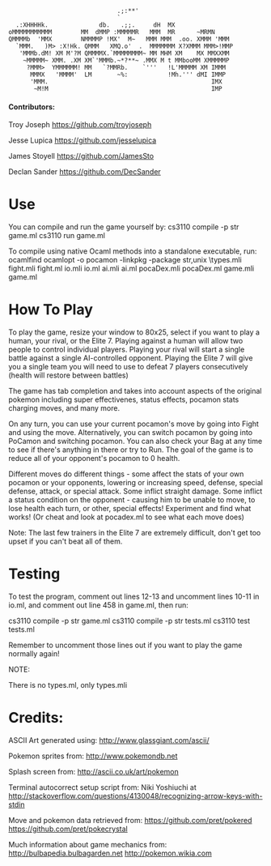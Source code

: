 ```
                              .;:**'
                              `
  .:XHHHHk.              db.   .;;.     dH  MX
oMMMMMMMMMMM        MM  dMMP :MMMMMR   MMM  MR      ~MRMN
QMMMMb  'MMX        NMMMMP !MX'  M~   MMM MMM  .oo. XMMM 'MMM
  `MMM.   )M> :X!Hk. QMMM   XMQ.o'  .  MMMMMMM X?XMMM MMM>!MMP
   'MMMb.dM! XM M'?M QMMMMX.`MMMMMMMM~ MM MHM XM    MX MMXXMM
    ~MMMMM~ XMM. .XM XM`'MMMb.~*?**~ .MMX M t MMbooMM XMMMMMP
     ?MMM>  YMMMMMM! MM   `?MMRb.    `'''   !L'MMMMM XM IMMM
      MMMX   'MMMM'  LM       ~%:           !Mh.''' dMI IMMP
      'MMM.                                             IMX
       ~M!M                                             IMP

```

#### Contributors:
Troy Joseph https://github.com/troyjoseph

Jesse Lupica https://github.com/jesselupica

James Stoyell https://github.com/JamesSto

Declan Sander https://github.com/DecSander


# Use

You can compile and run the game yourself by:
cs3110 compile -p str game.ml
cs3110 run game.ml

To compile using native Ocaml methods into a standalone executable, run:
ocamlfind ocamlopt -o pocamon -linkpkg \-package str,unix \types.mli fight.mli fight.ml io.mli io.ml ai.mli ai.ml pocaDex.mli pocaDex.ml game.mli game.ml


# How To Play


To play the game, resize your window to 80x25, select if you want to play
a human, your rival, or the Elite 7. Playing against a human will allow two
people to control individual players. Playing your rival will start a single
battle against a single AI-controlled opponent. Playing the Elite 7 will give
you a single team you will need to use to defeat 7 players consecutively (health
will restore between battles)

The game has tab completion and takes into account aspects of the original
pokemon including super effectivenes, status effects, pocamon stats charging
moves, and many more.

On any turn, you can use your current pocamon's move by going into Fight
and using the move. Alternatively, you can switch pocamon by going into
PoCamon and switching pocamon. You can also check your Bag at any time
to see if there's anything in there or try to Run. The goal of the game
is to reduce all of your opponent's pocamon to 0 health.

Different moves do different things - some affect the stats of your own pocamon
or your opponents, lowering or increasing speed, defense, special defense,
attack, or special attack. Some inflict straight damage. Some inflict a status
condition on the opponent - causing him to be unable to move, to lose health
each turn, or other, special effects! Experiment and find what works! (Or cheat
and look at pocadex.ml to see what each move does)

Note: The last few trainers in the Elite 7 are extremely difficult, don't get
too upset if you can't beat all of them.

# Testing


To test the program, comment out lines 12-13 and uncomment lines 10-11 in io.ml,
and comment out line 458 in game.ml, then run:

cs3110 compile -p str game.ml
cs3110 compile -p str tests.ml
cs3110 test tests.ml

Remember to uncomment those lines out if you want to play the game normally
again!

NOTE:

There is no types.ml, only types.mli

# Credits:


ASCII Art generated using: http://www.glassgiant.com/ascii/

Pokemon sprites from: http://www.pokemondb.net

Splash screen from: http://ascii.co.uk/art/pokemon

Terminal autocorrect setup script from: Niki Yoshiuchi at
  http://stackoverflow.com/questions/4130048/recognizing-arrow-keys-with-stdin

Move and pokemon data retrieved from:
  https://github.com/pret/pokered
  https://github.com/pret/pokecrystal

Much information about game mechanics from:
  http://bulbapedia.bulbagarden.net
  http://pokemon.wikia.com





